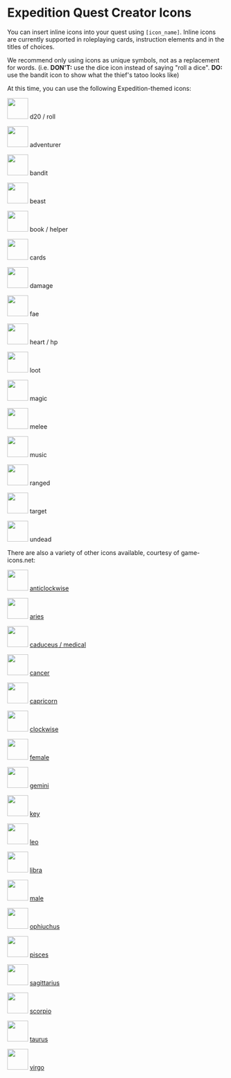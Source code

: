 # Expedition Quest Creator Icons

You can insert inline icons into your quest using `[icon_name]`. Inline icons are currently supported in roleplaying cards, instruction elements and in the titles of choices.

We recommend only using icons as unique symbols, not as a replacement for words. (i.e. **DON'T:** use the dice icon instead of saying "roll a dice". **DO:** use the bandit icon to show what the thief's tatoo looks like)

At this time, you can use the following Expedition-themed icons:

<img src="https://cdn.rawgit.com/Fabricate-IO/expedition-app/master/app/images/d20_small.svg" width="48" height="48"/> d20 / roll

<img src="https://cdn.rawgit.com/Fabricate-IO/expedition-app/master/app/images/adventurer_small.svg" width="48" height="48"/> adventurer

<img src="https://cdn.rawgit.com/Fabricate-IO/expedition-app/master/app/images/bandit_small.svg" width="48" height="48"/> bandit

<img src="https://cdn.rawgit.com/Fabricate-IO/expedition-app/master/app/images/beast_small.svg" width="48" height="48"/> beast

<img src="https://cdn.rawgit.com/Fabricate-IO/expedition-app/master/app/images/helper_small.svg" width="48" height="48"/> book / helper

<img src="https://cdn.rawgit.com/Fabricate-IO/expedition-app/master/app/images/cards_small.svg" width="48" height="48"/> cards

<img src="https://cdn.rawgit.com/Fabricate-IO/expedition-app/master/app/images/damage_small.svg" width="48" height="48"/> damage

<img src="https://cdn.rawgit.com/Fabricate-IO/expedition-app/master/app/images/fae_small.svg" width="48" height="48"/> fae

<img src="https://cdn.rawgit.com/Fabricate-IO/expedition-app/master/app/images/hp_small.svg" width="48" height="48"/> heart / hp

<img src="https://cdn.rawgit.com/Fabricate-IO/expedition-app/master/app/images/loot_small.svg" width="48" height="48"/> loot

<img src="https://cdn.rawgit.com/Fabricate-IO/expedition-app/master/app/images/magic_small.svg" width="48" height="48"/> magic

<img src="https://cdn.rawgit.com/Fabricate-IO/expedition-app/master/app/images/melee_small.svg" width="48" height="48"/> melee

<img src="https://cdn.rawgit.com/Fabricate-IO/expedition-app/master/app/images/music_small.svg" width="48" height="48"/> music

<img src="https://cdn.rawgit.com/Fabricate-IO/expedition-app/master/app/images/ranged_small.svg" width="48" height="48"/> ranged

<img src="https://cdn.rawgit.com/Fabricate-IO/expedition-app/master/app/images/target_small.svg" width="48" height="48"/> target

<img src="https://cdn.rawgit.com/Fabricate-IO/expedition-app/master/app/images/undead_small.svg" width="48" height="48"/> undead

There are also a variety of other icons available, courtesy of game-icons.net:

<img src="https://cdn.rawgit.com/Fabricate-IO/expedition-app/master/app/images/anticlockwise_small.svg" width="48" height="48"/> <a href="http://game-icons.net/delapouite/gui/anticlockwise-rotation.html">anticlockwise</a>

<img src="https://cdn.rawgit.com/Fabricate-IO/expedition-app/master/app/images/aries_small.svg" width="48" height="48"/> <a href="http://game-icons.net/delapouite/zodiac/aries.html">aries</a>

<img src="https://cdn.rawgit.com/Fabricate-IO/expedition-app/master/app/images/caduceus_small.svg" width="48" height="48"/> <a href="http://game-icons.net/delapouite/originals/caduceus.html">caduceus / medical</a>

<img src="https://cdn.rawgit.com/Fabricate-IO/expedition-app/master/app/images/cancer_small.svg" width="48" height="48"/> <a href="http://game-icons.net/delapouite/zodiac/cancer.html">cancer</a>

<img src="https://cdn.rawgit.com/Fabricate-IO/expedition-app/master/app/images/capricorn_small.svg" width="48" height="48"/> <a href="http://game-icons.net/delapouite/zodiac/capricorn.html">capricorn</a>

<img src="https://cdn.rawgit.com/Fabricate-IO/expedition-app/master/app/images/clockwise_small.svg" width="48" height="48"/> <a href="http://game-icons.net/delapouite/gui/clockwise-rotation.html">clockwise</a>

<img src="https://cdn.rawgit.com/Fabricate-IO/expedition-app/master/app/images/female_small.svg" width="48" height="48"/> <a href="http://game-icons.net/delapouite/originals/female.html">female</a>

<img src="https://cdn.rawgit.com/Fabricate-IO/expedition-app/master/app/images/gemini_small.svg" width="48" height="48"/> <a href="http://game-icons.net/delapouite/zodiac/gemini.html">gemini</a>

<img src="https://cdn.rawgit.com/Fabricate-IO/expedition-app/master/app/images/key_small.svg" width="48" height="48"/> <a href="http://game-icons.net/lorc/originals/key.html">key</a>

<img src="https://cdn.rawgit.com/Fabricate-IO/expedition-app/master/app/images/leo_small.svg" width="48" height="48"/> <a href="http://game-icons.net/delapouite/zodiac/leo.html">leo</a>

<img src="https://cdn.rawgit.com/Fabricate-IO/expedition-app/master/app/images/libra_small.svg" width="48" height="48"/> <a href="http://game-icons.net/delapouite/zodiac/libra.html">libra</a>

<img src="https://cdn.rawgit.com/Fabricate-IO/expedition-app/master/app/images/male_small.svg" width="48" height="48"/> <a href="http://game-icons.net/delapouite/originals/male.html">male</a>

<img src="https://cdn.rawgit.com/Fabricate-IO/expedition-app/master/app/images/ophiuchus_small.svg" width="48" height="48"/> <a href="http://game-icons.net/delapouite/zodiac/ophiuchus.html">ophiuchus</a>

<img src="https://cdn.rawgit.com/Fabricate-IO/expedition-app/master/app/images/pisces_small.svg" width="48" height="48"/> <a href="http://game-icons.net/delapouite/zodiac/pisces.html">pisces</a>

<img src="https://cdn.rawgit.com/Fabricate-IO/expedition-app/master/app/images/sagittarius_small.svg" width="48" height="48"/> <a href="http://game-icons.net/delapouite/zodiac/sagittarius.html">sagittarius</a>

<img src="https://cdn.rawgit.com/Fabricate-IO/expedition-app/master/app/images/scorpio_small.svg" width="48" height="48"/> <a href="http://game-icons.net/delapouite/zodiac/scorpio.html">scorpio</a>

<img src="https://cdn.rawgit.com/Fabricate-IO/expedition-app/master/app/images/taurus_small.svg" width="48" height="48"/> <a href="http://game-icons.net/delapouite/zodiac/taurus.html">taurus</a>

<img src="https://cdn.rawgit.com/Fabricate-IO/expedition-app/master/app/images/virgo_small.svg" width="48" height="48"/> <a href="http://game-icons.net/delapouite/zodiac/virgo.html">virgo</a>
